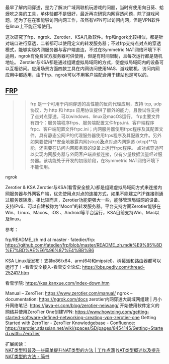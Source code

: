 最早了解内网穿透，是为了解决广域网联机玩游戏的问题，当时有使用向日葵、蛤蟆吃之类的工具，单体验都不是很好，最近再次研究内网穿透问题，除了游戏问题，还为了在在家能够访问内网工作，虽然有VPN可以访问内网，但是VPN软件在linux上不能正常使用。

这次研究了frp、ngrok、Zerotier、KSA几款软件。frp和ngork比较相似，都是针对端口进行穿透，二者都可以使用定义的转发服务器；不过frp支持点对点的穿透模式，能够实现内网服务器与客户端直连，不过在Symmetric NAT网络环境下不适用，ngrok有免费官方服务器可供使用，但是有时间限制，且每次运行都是随机地址。 Zerotier与KSA都是通过组建虚拟局域网的方式，使虚拟局域网内的设备可以互相访问。应用场景方面四款工具在内网访问使用NAS、游戏联机、访问内网应用中都适用，由于frp、ngrok可以不用客户端配合用于建站也是可以的。

## [FRP](https://github.com/fatedier/frp)

> > frp 是一个可用于内网穿透的高性能的反向代理应用，支持 tcp, udp 协议，为 http 和 https 应用协议提供了额外的能力，且尝试性支持了点对点穿透。可以windows、linux及macOS运行。
frp主要文件有四个：服务端程序frps、服务端配置文件frps.ini、客户端程序frpc、客户端配置文件frpc.ini；内网服务器使用frpc程序及其配置文件，具有静态公网IP的代理服务器使用frps程序及其配置文件。另外如果要使用**安全地暴露内网(stcp)**及**点对点内网穿透
(xtcp)**功能，还需要在访问内网服务器的设备上运行frpc程序。
点对点穿透可以实现内网服务器与外网客户端直接连接，仅有少量数据流量经过服务器。该功能处于开发的初级阶段，在Symmetric NAT网络环境下不能使用。



ngrok

Zerotier & KSA
Zerotier与KSA(看雪安全接入)都是组建虚拟局域网方式来连接内网服务器与外网客户端，优先使用点对点的连接方式，如果不能建立P2P连接则通过服务器转发。相比较而言，Zerotier功能更强大一些，能够管理局域网的设备、支持IPv6、可以自建被称为“Moon”的转发服务器。平台支持方面Zerotier能够在Win、Linux、Macos、iOS 、Android等平台运行，KSA目前支持Win、Mac以及linux。

参考：  

frp/README_zh.md at master · fatedier/frp: https://github.com/fatedier/frp/blob/master/README_zh.md#%E9%85%8D%E7%BD%AE%E6%96%87%E4%BB%B6





KSA Linux版发布！支持x86/x64、arm(64)和mips(el)，树莓派和路由器都可以运行了！-看雪安全接入-看雪安全论坛: https://bbs.pediy.com/thread-252417.htm

看雪学院: https://ksa.kanxue.com/index-down.htm

Manual – ZeroTier: https://www.zerotier.com/manual/
ngrok – documentation: https://ngrok.com/docs
zerotier内网穿透大局域网组建 | 月小升网络笔记: https://java-er.com/blog/zerotier-neiwang/
开始使用软件定义的网络并使用ZeroTier One创建VPN: https://www.howtoing.com/getting-started-software-defined-networking-creating-vpn-zerotier-one
Getting Started with ZeroTier - ZeroTier Knowledgebase - Confluence: https://zerotier.atlassian.net/wiki/spaces/SD/pages/8454145/Getting+Started+with+ZeroTier

扩展阅读：  
[NAT类型科普及一些简单提升NAT类型的方法 | 工作点滴]( https://www.zjzj.xyz/archives/927/)
[NAT类型概述以及提升NAT类型的方法 - 简书]( https://www.jianshu.com/p/478a4acc9d74)
